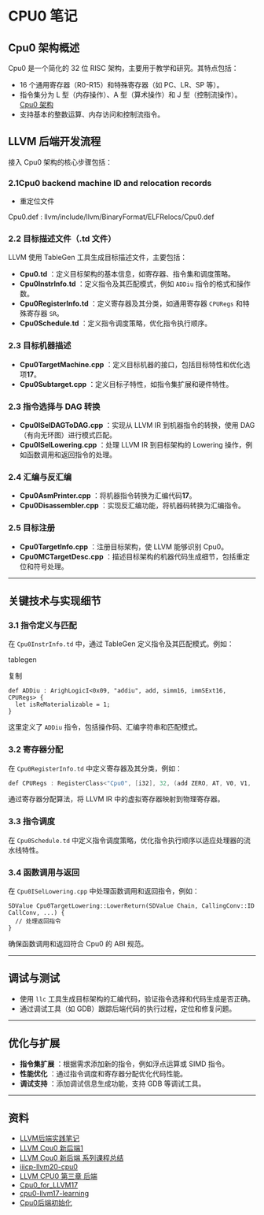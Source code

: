 # CPU0 笔记

## **Cpu0 架构概述**

Cpu0 是一个简化的 32 位 RISC 架构，主要用于教学和研究。其特点包括：

* 16 个通用寄存器（R0-R15）和特殊寄存器（如 PC、LR、SP 等）。
* 指令集分为 L 型（内存操作）、A 型（算术操作）和 J 型（控制流操作）。[Cpu0 架构](https://cpu0-llvm17-learning.readthedocs.io/en/latest/llvmstructure_zh.html)
* 支持基本的整数运算、内存访问和控制流指令。

## **LLVM 后端开发流程**

接入 Cpu0 架构的核心步骤包括：

### 2.1Cpu0 backend machine ID and relocation records

* 重定位文件

Cpu0.def  : llvm/include/llvm/BinaryFormat/ELFRelocs/Cpu0.def


### **2.2 目标描述文件（.td 文件）**

LLVM 使用 TableGen 工具生成目标描述文件，主要包括：

* **Cpu0.td** ：定义目标架构的基本信息，如寄存器、指令集和调度策略。
* **Cpu0InstrInfo.td** ：定义指令及其匹配模式，例如 `ADDiu` 指令的格式和操作数。
* **Cpu0RegisterInfo.td** ：定义寄存器及其分类，如通用寄存器 `CPURegs` 和特殊寄存器 `SR`。
* **Cpu0Schedule.td** ：定义指令调度策略，优化指令执行顺序。

### **2.3 目标机器描述**

* **Cpu0TargetMachine.cpp** ：定义目标机器的接口，包括目标特性和优化选项**17**。
* **Cpu0Subtarget.cpp** ：定义目标子特性，如指令集扩展和硬件特性。

### **2.3 指令选择与 DAG 转换**

* **Cpu0ISelDAGToDAG.cpp** ：实现从 LLVM IR 到机器指令的转换，使用 DAG（有向无环图）进行模式匹配。
* **Cpu0ISelLowering.cpp** ：处理 LLVM IR 到目标架构的 Lowering 操作，例如函数调用和返回指令的处理。

### **2.4 汇编与反汇编**

* **Cpu0AsmPrinter.cpp** ：将机器指令转换为汇编代码**17**。
* **Cpu0Disassembler.cpp** ：实现反汇编功能，将机器码转换为汇编指令。

### **2.5 目标注册**

* **Cpu0TargetInfo.cpp** ：注册目标架构，使 LLVM 能够识别 Cpu0。
* **Cpu0MCTargetDesc.cpp** ：描述目标架构的机器代码生成细节，包括重定位和符号处理。

---

## **关键技术与实现细节**

### **3.1 指令定义与匹配**

在 `Cpu0InstrInfo.td` 中，通过 TableGen 定义指令及其匹配模式。例如：

tablegen

复制

```
def ADDiu : ArighLogicI<0x09, "addiu", add, simm16, immSExt16, CPURegs> {
  let isReMaterializable = 1;
}
```

这里定义了 `ADDiu` 指令，包括操作码、汇编字符串和匹配模式。

### **3.2 寄存器分配**

在 `Cpu0RegisterInfo.td` 中定义寄存器及其分类，例如：

```cpp
def CPURegs : RegisterClass<"Cpu0", [i32], 32, (add ZERO, AT, V0, V1, ...)>;
```

通过寄存器分配算法，将 LLVM IR 中的虚拟寄存器映射到物理寄存器。

### **3.3 指令调度**

在 `Cpu0Schedule.td` 中定义指令调度策略，优化指令执行顺序以适应处理器的流水线特性。

### **3.4 函数调用与返回**

在 `Cpu0ISelLowering.cpp` 中处理函数调用和返回指令，例如：

```
SDValue Cpu0TargetLowering::LowerReturn(SDValue Chain, CallingConv::ID CallConv, ...) {
  // 处理返回指令
}
```

确保函数调用和返回符合 Cpu0 的 ABI 规范。

---

## **调试与测试**

* 使用 `llc` 工具生成目标架构的汇编代码，验证指令选择和代码生成是否正确。
* 通过调试工具（如 GDB）跟踪后端代码的执行过程，定位和修复问题。

---

## **优化与扩展**

* **指令集扩展** ：根据需求添加新的指令，例如浮点运算或 SIMD 指令。
* **性能优化** ：通过指令调度和寄存器分配优化代码性能。
* **调试支持** ：添加调试信息生成功能，支持 GDB 等调试工具。

---

## 资料

* [LLVM后端实践笔记](https://github.com/P2Tree/LLVM_for_cpu0/)
* [LLVM Cpu0 新后端1](https://blog.csdn.net/lml435035844/article/details/139251202)
* [LLVM Cpu0 新后端 系列课程总结](https://blog.csdn.net/lml435035844/article/details/139560889)
* [iiicp-llvm20-cpu0](https://github.com/iiicp/llvm-cpu0)
* [LLVM CPU0 第三章 后端](https://blog.csdn.net/jinweifu/article/details/98440047)
* [Cpu0_for_LLVM17](https://github.com/HLRJ/Cpu0_For_LLVM17/blob/main/README.md)
* [cpu0-llvm17-learning](https://github.com/Laity000/cpu0-llvm17-learning/blob/main/lbd/zh_CN_docs/llvmstructure_zh.rst)
* [Cpu0后端初始化](https://blog.csdn.net/qiusi0225/article/details/123198584)
